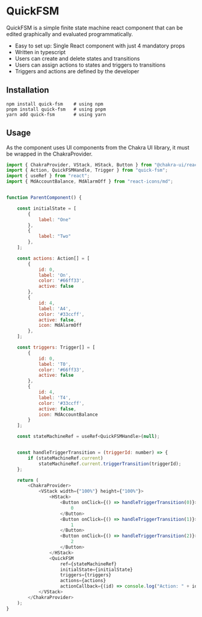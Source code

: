 # QuickFSM

QuickFSM is a simple finite state machine react component that can be edited graphically and evaluated programmatically.

- Easy to set up: Single React component with just 4 mandatory props
- Written in typescript
- Users can create and delete states and transitions
- Users can assign actions to states and triggers to transitions
- Triggers and actions are defined by the developer

## Installation
```shell
npm install quick-fsm    # using npm
pnpm install quick-fsm   # using pnpm
yarn add quick-fsm       # using yarn
```

## Usage
As the component uses UI components from the Chakra UI library, it must be wrapped in the ChakraProvider.
```js
import { ChakraProvider, VStack, HStack, Button } from "@chakra-ui/react";
import { Action, QuickFSMHandle, Trigger } from "quick-fsm";
import { useRef } from "react";
import { MdAccountBalance, MdAlarmOff } from "react-icons/md";


function ParentComponent() {

    const initialState = [
        {
            label: "One"
        },
        {
            label: "Two"
        },
    ];

    const actions: Action[] = [
        {
            id: 0,
            label: 'On',
            color: '#66ff33',
            active: false
        },
        {
            id: 4,
            label: 'A4',
            color: '#33ccff',
            active: false,
            icon: MdAlarmOff
        },
    ];

    const triggers: Trigger[] = [
        {
            id: 0,
            label: 'T0',
            color: '#66ff33',
            active: false
        },
        {
            id: 4,
            label: 'T4',
            color: '#33ccff',
            active: false,
            icon: MdAccountBalance
        }
    ];

    const stateMachineRef = useRef<QuickFSMHandle>(null);


    const handleTriggerTransition = (triggerId: number) => {
        if (stateMachineRef.current)
            stateMachineRef.current.triggerTransition(triggerId);
    };

    return (
        <ChakraProvider>
            <VStack width={"100%"} height={"100%"}>
                <HStack>
                    <Button onClick={() => handleTriggerTransition(0)}>
                        0
                    </Button>
                    <Button onClick={() => handleTriggerTransition(1)}>
                        1
                    </Button>
                    <Button onClick={() => handleTriggerTransition(2)}>
                        2
                    </Button>
                </HStack>
                <QuickFSM
                    ref={stateMachineRef}
                    initialState={initialState}
                    triggers={triggers}
                    actions={actions}
                    actionCallback={(id) => console.log("Action: " + id)} />
            </VStack>
        </ChakraProvider>
    );
}
```

